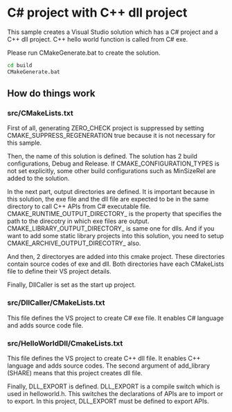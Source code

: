 # C# project with C++ dll project

This sample creates a Visual Studio solution which has a C# project and a C++
dll project. C++ hello world function is called from C# exe.

Please run CMakeGenerate.bat to create the solution.

```bat
cd build
CMakeGenerate.bat
```


## How do things work


### src/CMakeLists.txt

First of all, generating ZERO_CHECK project is suppressed by setting
CMAKE_SUPPRESS_REGENERATION true because it is not necessary for this sample.

Then, the name of this solution is defined. The solution has 2 build
configurations, Debug and Release. If CMAKE_CONFIGURATION_TYPES is not set
explicitly, some other build configurations such as MinSizeRel are added to the
solution.

In the next part, output directories are defined. It is important because in
this solution, the exe file and the dll file are expected to be in the same
directory to call C++ APIs from C# executable file.
CMAKE_RUNTIME_OUTPUT_DIRECTORY_<Config> is the property that specifies the path
to the direcotry in which exe files are output.
CMAKE_LIBRARY_OUTPUT_DIRECTORY_<Config> is same one for dlls. And if you want to
add some static library projects into this solution, you need to setup
CMAKE_ARCHIVE_OUTPUT_DIRECOTRY_<Config> also.

And then, 2 directoryes are added into this cmake project. These directories
contain source codes of exe and dll. Both directories have each CMakeLists file
to define their VS project details.

Finally, DllCaller is set as the start up project.


### src/DllCaller/CMakeLists.txt

This file defines the VS project to create C# exe file.
It enables C# language and adds source code file.


### src/HelloWorldDll/CmakeLists.txt

This file defines the VS project to create C++ dll file.
It enables C++ language and adds source codes. The second argument of
add_library (SHARE) means that this project creates dll file.

Finally, DLL_EXPORT is defined. DLL_EXPORT is a compile switch which is used in
helloworld.h. This switches the declarations of APIs are to import or to export.
In this project, DLL_EXPORT must be defined to export APIs.
